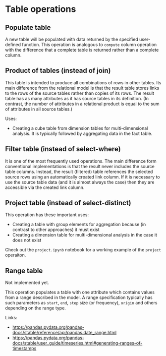 # Table operations

## Populate table

A new table will be populated with data returned by the specified user-defined function. This operation is analogous to `compute` column operation with the difference that a complete table is returned rather than a complete column.

## Product of tables (instead of join)

This table is intended to produce all combinations of rows in other tables. Its main difference from the relational model is that the result table stores links to the rows of the source tables rather than copies of its rows. The result table has as many attributes as it has source tables in its definition. (In contrast, the number of attributes in a relational product is equal to the sum of attributes in all source tables.)

Uses:
* Creating a cube table from dimension tables for multi-dimensional analysis. It is typically followed by aggregating data in the fact table. 

## Filter table (instead of select-where)

It is one of the most frequently used operations. The main difference form conventional implementations is that the result never includes the source table columns. Instead, the result (filtered) table references the selected source rows using an automatically created link column. If it is necessary to use the source table data (and it is almost always the case) then they are accessible via the created link column. 

## Project table (instead of select-distinct)

This operation has these important uses:
* Creating a table with group elements for aggregation because (in contrast to other approaches) it must exist
* Creating a dimension table for multi-dimensional analysis in the case it does not exist

Check out the `project.ipynb` notebook for a working example of the `project` operaiton.

## Range table

Not implemented yet.

This operation populates a table with one attribute which contains values from a range described in the model. A range specification typically has such parameters as `start`, `end`, `step` size (or frequency), `origin` and others depending on the range type.

Links:
* <https://pandas.pydata.org/pandas-docs/stable/reference/api/pandas.date_range.html>
* <https://pandas.pydata.org/pandas-docs/stable/user_guide/timeseries.html#generating-ranges-of-timestamps>
